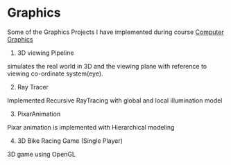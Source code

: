 # Graphics

Some of the Graphics Projects I have implemented during course [Computer Graphics](http://www.cse.iitd.ernet.in/~pkalra/csl781/)


1. 3D viewing Pipeline

simulates the real world in 3D and the viewing plane with reference to viewing co-ordinate system(eye).

2. Ray Tracer

Implemented Recursive RayTracing with global and local illumination model

3. PixarAnimation

Pixar animation is implemented with Hierarchical modeling

4. 3D Bike Racing Game (Single Player)

3D game using OpenGL
